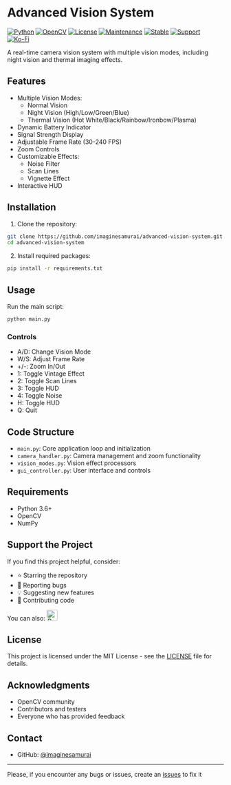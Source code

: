 # Advanced Vision System

[![Python](https://img.shields.io/badge/Python-3.6+-blue.svg)](https://www.python.org/downloads/)
[![OpenCV](https://img.shields.io/badge/OpenCV-4.8.0+-green.svg)](https://opencv.org/)
[![License](https://img.shields.io/badge/License-MIT-yellow.svg)](LICENSE)
[![Maintenance](https://img.shields.io/badge/Maintained%3F-no-red.svg)](https://github.com/imaginesamurai/advanced-vision-system/graphs/commit-activity)
[![Stable](https://img.shields.io/badge/Stable-yes-brightgreen.svg)](https://github.com/imaginesamurai/advanced-vision-system/releases)
[![Support](https://img.shields.io/badge/Support-yes-brightgreen.svg)](https://github.com/imaginesamurai/advanced-vision-system/issues)
[![Ko-Fi](https://img.shields.io/badge/Ko--fi-Support-ff69b4.svg)](https://ko-fi.com/imaginesamurai)

A real-time camera vision system with multiple vision modes, including night vision and thermal imaging effects.

## Features

- Multiple Vision Modes:
  - Normal Vision
  - Night Vision (High/Low/Green/Blue)
  - Thermal Vision (Hot White/Black/Rainbow/Ironbow/Plasma)
- Dynamic Battery Indicator
- Signal Strength Display
- Adjustable Frame Rate (30-240 FPS)
- Zoom Controls
- Customizable Effects:
  - Noise Filter
  - Scan Lines
  - Vignette Effect
- Interactive HUD

## Installation

1. Clone the repository:
```bash
git clone https://github.com/imaginesamurai/advanced-vision-system.git
cd advanced-vision-system
```

2. Install required packages:
```bash
pip install -r requirements.txt
```

## Usage

Run the main script:
```bash
python main.py
```

### Controls

- A/D: Change Vision Mode
- W/S: Adjust Frame Rate
- +/-: Zoom In/Out
- 1: Toggle Vintage Effect
- 2: Toggle Scan Lines
- 3: Toggle HUD
- 4: Toggle Noise
- H: Toggle HUD
- Q: Quit

## Code Structure

- `main.py`: Core application loop and initialization
- `camera_handler.py`: Camera management and zoom functionality
- `vision_modes.py`: Vision effect processors
- `gui_controller.py`: User interface and controls

## Requirements

- Python 3.6+
- OpenCV
- NumPy

## Support the Project

If you find this project helpful, consider:

- ⭐ Starring the repository
- 🐛 Reporting bugs
- 💡 Suggesting new features
- 🤝 Contributing code

You can also:
<a href='https://ko-fi.com/imagineSamurai' target="_blank"><img src='https://ko-fi.com/img/githubbutton_sm.svg' alt='Buy Me a Coffee at ko-fi.com' style='height: 25px !important;' /></a>


## License

This project is licensed under the MIT License - see the [LICENSE](LICENSE) file for details.

## Acknowledgments

- OpenCV community
- Contributors and testers
- Everyone who has provided feedback


## Contact

- GitHub: [@imaginesamurai](https://github.com/imaginesamurai)

---
Please, if you encounter any bugs or issues, create an [issues](https://github.com/imagineSamurai/advanced-vision-system/issues) to fix it
